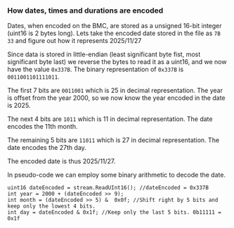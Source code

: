 ### How dates, times and durations are encoded
Dates, when encoded on the BMC, are stored as a unsigned 16-bit integer (uint16 is 2 bytes long). 
Lets take the encoded date stored in the file as `7B 33` and figure out how it represents 2025/11/27

Since data is stored in little-endian (least significant byte fist, most significant byte last) we reverse the bytes to read it as a uint16, and we now have the value `0x337B`.
The binary representation of `0x337B` is `0011001101111011`.

The first 7 bits are `0011001` which is 25 in decimal representation. The year is offset from the year 2000, so we now know the year encoded in the date is 2025. 

The next 4 bits are `1011` which is 11 in decimal representation. The date encodes the 11th month.

The remaining 5 bits are `11011`  which is 27 in decimal representation. The date encodes the 27th day. 

The encoded date is thus 2025/11/27. 

In pseudo-code we can employ some binary arithmetic to decode the date.

```
uint16 dateEncoded = stream.ReadUInt16(); //dateEncoded = 0x337B
int year = 2000 + (dateEncoded >> 9);
int month = (dateEncoded >> 5) &  0x0f; //Shift right by 5 bits and keep only the lowest 4 bits. 
int day = dateEncoded & 0x1f; //Keep only the last 5 bits. 0b11111 = 0x1f
```